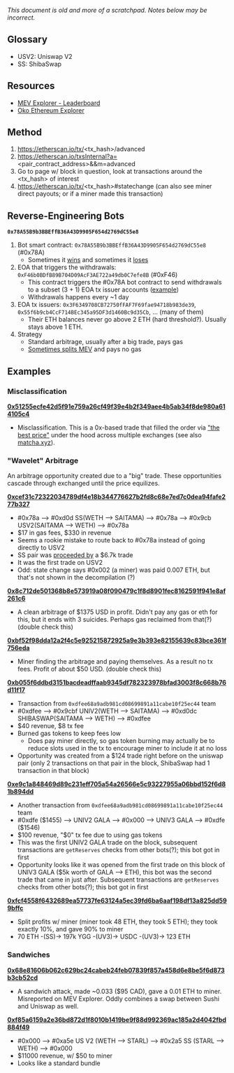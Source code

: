 ---
---

_This document is old and more of a scratchpad. Notes below may be incorrect._

## Glossary

- USV2: Uniswap V2
- SS: ShibaSwap

## Resources

- [MEV Explorer - Leaderboard](https://explore.flashbots.net/leaderboard)
- [Oko Ethereum Explorer](https://oko.palkeo.com/)

## Method

1. https://etherscan.io/tx/<tx_hash>/advanced
2. https://etherscan.io/txsInternal?a=<pair_contract_address>&&m=advanced
3. Go to page w/ block in question, look at transactions around the <tx_hash> of interest
4. https://etherscan.io/tx/<tx_hash>#statechange (can also see miner direct payouts; or if a miner made this transaction)

## Reverse-Engineering Bots

**`0x78A55B9b3BBEffB36A43D9905F654d2769dC55e8`**

1. Bot smart contract: `0x78A55B9b3BBEffB36A43D9905F654d2769dC55e8` (#0x78A)
   - Sometimes it [wins](https://etherscan.io/tx/0xe85d3a51585e1d8d1b2c5bb8a9bd467499f3ffa1b8ab7bc629d73b7fe5ba4317) and sometimes it [loses](https://etherscan.io/tx/0x3bb232a67efe9ef987495c0dcca437de738d8def4f0bf2afb793d75f2d1811a0)
2. EOA that triggers the withdrawals: `0xF46b0BDfB89B704D09AcF3AE722a49db0C7efe8B` (#0xF46)
   - This contract triggers the #0x78A bot contract to send withdrawals to a subset (3 + 1) EOA tx issuer accounts ([example](https://etherscan.io/tx/0x95d19d03ac16eb64f988f6869d2e7abe0adeba2b0879e848334fddd8ef144859/advanced))
   - Withdrawals happens every ~1 day
3. EOA tx issuers: `0x3F6349708CB72750fFAF7F69fae94718b983de39`, `0x55f6b9cb4CcF714BEc345a95DF3d1460Bc9d35Cb`, ... (many of them)
   - Their ETH balances never go above 2 ETH (hard threshold?). Usually stays above 1 ETH.
4. Strategy
   - Standard arbitrage, usually after a big trade, pays gas
   - [Sometimes splits MEV](https://etherscan.io/tx/0xa367636b0ad457c88381e7cfb45031c3f71769cf4a0e4f4b2d928ba3dc1e2d63#statechange) and pays no gas

## Examples

### Misclassification

**[0x51255ecfe42d5f91e759a26cf49f39e4b2f349aee4b5ab34f8de980a614105c4](https://etherscan.io/tx/0x51255ecfe42d5f91e759a26cf49f39e4b2f349aee4b5ab34f8de980a614105c4/advanced)**

- Misclassification. This is a 0x-based trade that filled the order via ["the best price"](https://protocol.0x.org/en/latest/advanced/erc20_transformations.html#liquidity-aggregation) under the hood across multiple exchanges (see also [matcha.xyz](https://matcha.xyz/)).

### "Wavelet" Arbitrage

An arbitrage opportunity created due to a "big" trade. These opportunities cascade through exchanged until the price equilizes.

**[0xcef31c72322034789df4e18b344776627b2fd8c68e7ed7c0dea94fafe277b327](https://etherscan.io/tx/0xcef31c72322034789df4e18b344776627b2fd8c68e7ed7c0dea94fafe277b327)**

- #0x78a --> #0xd0d SS(WETH --> SAITAMA) --> #0x78a --> #0x9cb USV2(SAITAMA --> WETH) --> #0x78a
- $17 in gas fees, $330 in revenue
- Seems a rookie mistake to route back to #0x78a instead of going directly to USV2
- SS pair was [proceeded by](https://etherscan.io/tx/0x809b49ef8110fedb9b6dbe1068f17f1d5394e7186cf992e5b3c8dcb65448fb5a/advanced) a $6.7k trade
- It was the first trade on USV2
- Odd: state change says #0x002 (a miner) was paid 0.007 ETH, but that's not shown in the decompilation (?)

**[0x8c712de501368b8e573919a08f090479c1f8d8901fec8162591f941e8af261c6](https://etherscan.io/tx/0x8c712de501368b8e573919a08f090479c1f8d8901fec8162591f941e8af261c6/advanced)**

- A clean arbitrage of $1375 USD in profit. Didn't pay any gas or eth for this, but it ends with 3 suicides. Perhaps gas reclaimed from that(?) (double check this)

**[0xbf52f98dda12a2f4c5e925215872925a9e3b393e82155639c83bce361f756eda](https://etherscan.io/tx/0xbf52f98dda12a2f4c5e925215872925a9e3b393e82155639c83bce361f756eda/advanced)**

- Miner finding the arbitrage and paying themselves. As a result no tx fees. Profit of about $50 USD. (double check this)

**[0xb055f6ddbd3151bacdeadffaab9345df782323978bfad3003f8c668b76d11f17](https://etherscan.io/tx/0xb055f6ddbd3151bacdeadffaab9345df782323978bfad3003f8c668b76d11f17)**

- Transaction from `0xdfee68a9adb981cd08699891a11cabe10f25ec44` team
- #0xdfee --> #0x9cbf UNIV2(WETH --> SAITAMA) --> #0xd0dc SHIBASWAP(SAITAMA --> WETH) --> #0xdfee
- $40 revenue, $8 tx fee
- Burned gas tokens to keep fees low
  - Does pay miner directly, so gas token burning may actually be to reduce slots used in the tx to encourage miner to include it at no loss
- Opportunity was created from a $124 trade right before on the uniswap pair (only 2 transactions on that pair in the block, ShibaSwap had 1 transaction in that block)

**[0xe9c1a848469d89c231eff705a54a26566e5c93227955a06bbd152f6d81b894dd](https://etherscan.io/tx/0xe9c1a848469d89c231eff705a54a26566e5c93227955a06bbd152f6d81b894dd)**

- Another transaction from `0xdfee68a9adb981cd08699891a11cabe10f25ec44` team
- #0xdfe ($1455) --> UNIV2 GALA --> #0x000 --> UNIV3 GALA --> #0xdfe ($1546)
- $100 revenue, "$0" tx fee due to using gas tokens
- This was the first UNIV2 GALA trade on the block, subsequent transactions are `getReserves` checks from other bots(?); this bot got in first
- Opportunity looks like it was opened from the first trade on this block of UNIV3 GALA ($5k worth of GALA --> ETH), this bot was the second trade that came in just after. Subsequent transactions are `getReserves` checks from other bots(?); this bot got in first

**[0xfcf4558f6432689ea57737fe63124a5ec39fd6ba6aaf198df13a825dd599bffc](https://etherscan.io/tx/0xfcf4558f6432689ea57737fe63124a5ec39fd6ba6aaf198df13a825dd599bffc)**

- Split profits w/ miner (miner took 48 ETH, they took 5 ETH); they took exactly 10%, and gave 90% to miner
- 70 ETH -(SS)-> 197k YGG -(UV3)-> USDC -(UV3)-> 123 ETH

### Sandwiches

**[0x68e81606b062c629bc24cabeb24feb07839f857a458d6e8be5f6d873b3cb52cd](https://etherscan.io/tx/0x68e81606b062c629bc24cabeb24feb07839f857a458d6e8be5f6d873b3cb52cd)**

- A sandwich attack, made ~0.033 ($95 CAD), gave a 0.01 ETH to miner. Misreported on MEV Explorer. Oddly combines a swap between Sushi and Uniswap as well.

**[0xf85a6159a2e36bd872d1f8010b1419be9f88d992369ac185a2d4042fbd884f49](https://etherscan.io/tx/0xf85a6159a2e36bd872d1f8010b1419be9f88d992369ac185a2d4042fbd884f49)**

- #0x000 --> #0xa5e US V2 (WETH --> STARL) --> #0x2a5 SS (STARL --> WETH) --> #0x000
- $11000 revenue, w/ $50 to miner
- Looks like a standard bundle
